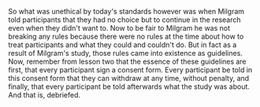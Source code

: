 So what was unethical by today's standards however was when Milgram told
participants that they had no choice but to continue in the research even when
they didn't want to. Now to be fair to Milgram he was not breaking any rules
because there were no rules at the time about how to treat participants and
what they could and couldn't do. But in fact as a result of Milgram's study,
those rules came into existence as guidelines. Now, remember from lesson two
that the essence of these guidelines are first, that every participant sign a
consent form. Every participant be told in this consent form that they can
withdraw at any time, without penalty, and finally, that every participant be
told afterwards what the study was about. And that is, debriefed.

